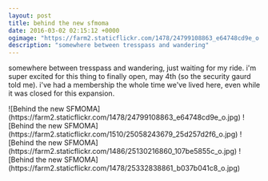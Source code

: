 ```yaml
---
layout: post
title: behind the new sfmoma
date: 2016-03-02 02:15:12 +0000
ogimage: "https://farm2.staticflickr.com/1478/24799108863_e64748cd9e_o.jpg"
description: "somewhere between tresspass and wandering"
---
```


somewhere between tresspass and wandering, just waiting for my ride. i'm super excited for this thing to finally open, may 4th (so the security gaurd told me). i've had a membership the whole time we've lived here, even while it was closed for this expansion. 

<span style="display:block;" class="center">
  ![Behind the new SFMOMA](https://farm2.staticflickr.com/1478/24799108863_e64748cd9e_o.jpg)
![Behind the new SFMOMA](https://farm2.staticflickr.com/1510/25058243679_25d257d2f6_o.jpg)
![Behind the new SFMOMA](https://farm2.staticflickr.com/1486/25130216860_107be5855c_o.jpg)
![Behind the new SFMOMA](https://farm2.staticflickr.com/1478/25332838861_b037b041c8_o.jpg)
</span>
